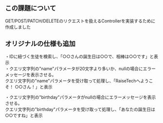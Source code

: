 ## この課題について
GET/POST/PATCH/DELETEのリクエストを扱えるControllerを実装するために作成しました

## オリジナルの仕様も追加
・IDに紐づく生徒を検索し、「○○さんの誕生日は○○で、相棒は○○です」と表示  
・クエリ文字列の"name"パラメータが20文字より多いか、nullの場合にエラーメッセージを表示させる。  
クエリ文字列の"name"パラメータを受け取って処理し、「RaiseTechへようこそ！ ○○さん！」と表示

・クエリ文字列の"birthday"パラメータがnullの場合にエラーメッセージを表示させる。  
クエリ文字列の"birthday"パラメータを受け取って処理し、「あなたの誕生日は○○ですね」と表示
